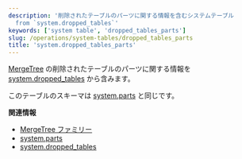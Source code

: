 ```yaml
---
description: '削除されたテーブルのパーツに関する情報を含むシステムテーブル
  from `system.dropped_tables`'
keywords: ['system table', 'dropped_tables_parts']
slug: /operations/system-tables/dropped_tables_parts
title: 'system.dropped_tables_parts'
---
```


[MergeTree](../../engines/table-engines/mergetree-family/mergetree.md) の削除されたテーブルのパーツに関する情報を [system.dropped_tables](./dropped_tables.md) から含みます。

このテーブルのスキーマは [system.parts](./parts.md) と同じです。

**関連情報**

- [MergeTree ファミリー](../../engines/table-engines/mergetree-family/mergetree.md)
- [system.parts](./parts.md)
- [system.dropped_tables](./dropped_tables.md)
